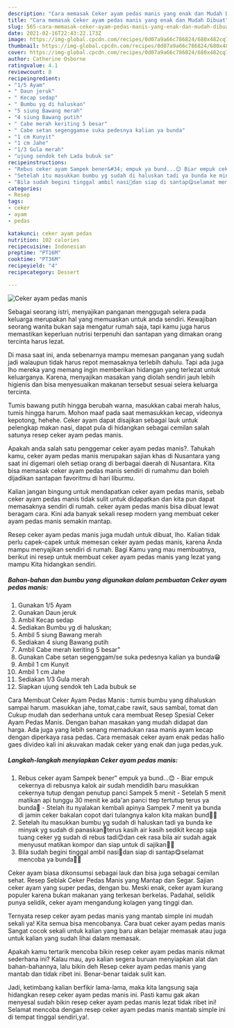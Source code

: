 ```yaml
---
description: "Cara memasak Ceker ayam pedas manis yang enak dan Mudah Dibuat"
title: "Cara memasak Ceker ayam pedas manis yang enak dan Mudah Dibuat"
slug: 565-cara-memasak-ceker-ayam-pedas-manis-yang-enak-dan-mudah-dibuat
date: 2021-02-16T22:43:22.173Z
image: https://img-global.cpcdn.com/recipes/0d07a9a66c786824/680x482cq70/ceker-ayam-pedas-manis-foto-resep-utama.jpg
thumbnail: https://img-global.cpcdn.com/recipes/0d07a9a66c786824/680x482cq70/ceker-ayam-pedas-manis-foto-resep-utama.jpg
cover: https://img-global.cpcdn.com/recipes/0d07a9a66c786824/680x482cq70/ceker-ayam-pedas-manis-foto-resep-utama.jpg
author: Catherine Osborne
ratingvalue: 4.1
reviewcount: 8
recipeingredient:
- "1/5 Ayam"
- " Daun jeruk"
- " Kecap sedap"
- " Bumbu yg di haluskan"
- "5 siung Bawang merah"
- "4 siung Bawang putih"
- " Cabe merah keriting 5 besar"
- " Cabe setan segenggamse suka pedesnya kalian ya bunda"
- "1 cm Kunyit"
- "1 cm Jahe"
- "1/3 Gula merah"
- "ujung sendok teh Lada bubuk se"
recipeinstructions:
- "Rebus ceker ayam Sampek bener&#34; empuk ya bund...😊 Biar empuk cekernya di rebusnya kalok air sudah mendidih baru masukkan cekernya tutup dengan penutup panci Sampek 5 menit  Setelah 5 menit matikan api tunggu 30 menit ke ada&#39;an panci ttep tertutup terus ya bunda🤗 Stelah itu nyalakan kembali apinya Sampek 7 menit ya bunda di jamin ceker bakalan copot dari tulangnya kalon kita makan bund🤭🤭"
- "Setelah itu masukkan bumbu yg sudah di haluskan tadi ya bunda ke minyak yg sudah di panaskan🤗terus kasih air kasih sedikit kecap saja tuang ceker yg sudah di rebus tadi😊dan cek rasa bila air sudah agak menyusut matikan kompor dan siap untuk di sajikan🥰🤗"
- "Bila sudah begini tinggal ambil nasi🤭dan siap di santap😋selamat mencoba ya bunda🤗😘"
categories:
- Resep
tags:
- ceker
- ayam
- pedas

katakunci: ceker ayam pedas 
nutrition: 102 calories
recipecuisine: Indonesian
preptime: "PT16M"
cooktime: "PT36M"
recipeyield: "4"
recipecategory: Dessert

---
```



![Ceker ayam pedas manis](https://img-global.cpcdn.com/recipes/0d07a9a66c786824/680x482cq70/ceker-ayam-pedas-manis-foto-resep-utama.jpg)

Sebagai seorang istri, menyajikan panganan menggugah selera pada keluarga merupakan hal yang memuaskan untuk anda sendiri. Kewajiban seorang  wanita bukan saja mengatur rumah saja, tapi kamu juga harus memastikan keperluan nutrisi terpenuhi dan santapan yang dimakan orang tercinta harus lezat.

Di masa  saat ini, anda sebenarnya mampu memesan panganan yang sudah jadi walaupun tidak harus repot memasaknya terlebih dahulu. Tapi ada juga lho mereka yang memang ingin memberikan hidangan yang terlezat untuk keluarganya. Karena, menyajikan masakan yang diolah sendiri jauh lebih higienis dan bisa menyesuaikan makanan tersebut sesuai selera keluarga tercinta. 

Tumis bawang putih hingga berubah warna, masukkan cabai merah halus, tumis hingga harum. Mohon maaf pada saat memasukkan kecap, videonya kepotong, hehehe. Ceker ayam dapat disajikan sebagai lauk untuk pelengkap makan nasi, dapat pula di hidangkan sebagai cemilan salah satunya resep ceker ayam pedas manis.

Apakah anda salah satu penggemar ceker ayam pedas manis?. Tahukah kamu, ceker ayam pedas manis merupakan sajian khas di Nusantara yang saat ini digemari oleh setiap orang di berbagai daerah di Nusantara. Kita bisa memasak ceker ayam pedas manis sendiri di rumahmu dan boleh dijadikan santapan favoritmu di hari liburmu.

Kalian jangan bingung untuk mendapatkan ceker ayam pedas manis, sebab ceker ayam pedas manis tidak sulit untuk didapatkan dan kita pun dapat memasaknya sendiri di rumah. ceker ayam pedas manis bisa dibuat lewat beragam cara. Kini ada banyak sekali resep modern yang membuat ceker ayam pedas manis semakin mantap.

Resep ceker ayam pedas manis juga mudah untuk dibuat, lho. Kalian tidak perlu capek-capek untuk memesan ceker ayam pedas manis, karena Anda mampu menyajikan sendiri di rumah. Bagi Kamu yang mau membuatnya, berikut ini resep untuk membuat ceker ayam pedas manis yang lezat yang mampu Kita hidangkan sendiri.

<!--inarticleads1-->

##### Bahan-bahan dan bumbu yang digunakan dalam pembuatan Ceker ayam pedas manis:

1. Gunakan 1/5 Ayam
1. Gunakan  Daun jeruk
1. Ambil  Kecap sedap
1. Sediakan  Bumbu yg di haluskan;
1. Ambil 5 siung Bawang merah
1. Sediakan 4 siung Bawang putih
1. Ambil  Cabe merah keriting 5 besar&#34;
1. Gunakan  Cabe setan segenggam/se suka pedesnya kalian ya bunda😁
1. Ambil 1 cm Kunyit
1. Ambil 1 cm Jahe
1. Sediakan 1/3 Gula merah
1. Siapkan ujung sendok teh Lada bubuk se


Cara Membuat Ceker Ayam Pedas Manis : tumis bumbu yang dihaluskan sampai harum. masukkan jahe, tomat,cabe rawit, saus sambal, tomat dan Cukup mudah dan sederhana untuk cara membuat Resep Spesial Ceker Ayam Pedas Manis. Dengan bahan masakan yang mudah didapat dan harga. Ada juga yang lebih senang memadukan rasa manis ayam kecap dengan diperkaya rasa pedas. Cara memasak ceker ayam enak pedas hallo gaes divideo kali ini akuvakan madak ceker yang enak dan juga pedas,yuk. 

<!--inarticleads2-->

##### Langkah-langkah menyiapkan Ceker ayam pedas manis:

1. Rebus ceker ayam Sampek bener&#34; empuk ya bund...😊 - Biar empuk cekernya di rebusnya kalok air sudah mendidih baru masukkan cekernya tutup dengan penutup panci Sampek 5 menit  - Setelah 5 menit matikan api tunggu 30 menit ke ada&#39;an panci ttep tertutup terus ya bunda🤗 - Stelah itu nyalakan kembali apinya Sampek 7 menit ya bunda di jamin ceker bakalan copot dari tulangnya kalon kita makan bund🤭🤭
1. Setelah itu masukkan bumbu yg sudah di haluskan tadi ya bunda ke minyak yg sudah di panaskan🤗terus kasih air kasih sedikit kecap saja tuang ceker yg sudah di rebus tadi😊dan cek rasa bila air sudah agak menyusut matikan kompor dan siap untuk di sajikan🥰🤗
1. Bila sudah begini tinggal ambil nasi🤭dan siap di santap😋selamat mencoba ya bunda🤗😘


Ceker ayam biasa dikonsumsi sebagai lauk dan bisa juga sebagai cemilan sehat. Resep Seblak Ceker Pedas Manis yang Mantap dan Segar. Sajian ceker ayam yang super pedas, dengan bu. Meski enak, ceker ayam kurang populer karena bukan makanan yang terkesan berkelas. Padahal, selidik punya selidik, ceker ayam mengandung kolagen yang tinggi dan. 

Ternyata resep ceker ayam pedas manis yang mantab simple ini mudah sekali ya! Kita semua bisa mencobanya. Cara buat ceker ayam pedas manis Sangat cocok sekali untuk kalian yang baru akan belajar memasak atau juga untuk kalian yang sudah lihai dalam memasak.

Apakah kamu tertarik mencoba bikin resep ceker ayam pedas manis nikmat sederhana ini? Kalau mau, ayo kalian segera buruan menyiapkan alat dan bahan-bahannya, lalu bikin deh Resep ceker ayam pedas manis yang mantab dan tidak ribet ini. Benar-benar taidak sulit kan. 

Jadi, ketimbang kalian berfikir lama-lama, maka kita langsung saja hidangkan resep ceker ayam pedas manis ini. Pasti kamu gak akan menyesal sudah bikin resep ceker ayam pedas manis lezat tidak ribet ini! Selamat mencoba dengan resep ceker ayam pedas manis mantab simple ini di tempat tinggal sendiri,ya!.

